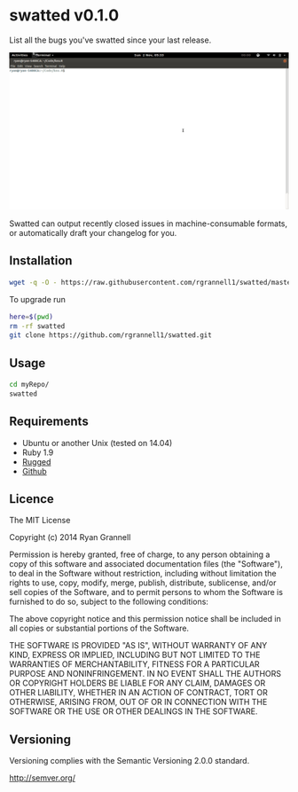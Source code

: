 
# swatted v0.1.0

List all the bugs you've swatted since your last release.

<img src="example.gif">

Swatted can output recently closed issues in machine-consumable formats, or automatically draft your changelog for you.

## Installation

```bash
wget -q -O - https://raw.githubusercontent.com/rgrannell1/swatted/master/install.sh | bash
```

To upgrade run

```bash
here=$(pwd)
rm -rf swatted
git clone https://github.com/rgrannell1/swatted.git
```

## Usage

```bash
cd myRepo/
swatted
```

## Requirements

* Ubuntu or another Unix (tested on 14.04)
* Ruby 1.9
* [Rugged](https://github.com/libgit2/rugged) 
* [Github](https://github.com/peter-murach/github)

## Licence

The MIT License

Copyright (c) 2014 Ryan Grannell

Permission is hereby granted, free of charge, to any person obtaining a copy of this software and associated documentation files (the "Software"), to deal in the Software without restriction, including without limitation the rights to use, copy, modify, merge, publish, distribute, sublicense, and/or sell copies of the Software, and to permit persons to whom the Software is furnished to do so, subject to the following conditions:

The above copyright notice and this permission notice shall be included in all copies or substantial portions of the Software.

THE SOFTWARE IS PROVIDED "AS IS", WITHOUT WARRANTY OF ANY KIND, EXPRESS OR IMPLIED, INCLUDING BUT NOT LIMITED TO THE WARRANTIES OF MERCHANTABILITY, FITNESS FOR A PARTICULAR PURPOSE AND NONINFRINGEMENT. IN NO EVENT SHALL THE AUTHORS OR COPYRIGHT HOLDERS BE LIABLE FOR ANY CLAIM, DAMAGES OR OTHER LIABILITY, WHETHER IN AN ACTION OF CONTRACT, TORT OR OTHERWISE, ARISING FROM, OUT OF OR IN CONNECTION WITH THE SOFTWARE OR THE USE OR OTHER DEALINGS IN THE SOFTWARE.

## Versioning

Versioning complies with the Semantic Versioning 2.0.0 standard.

http://semver.org/
